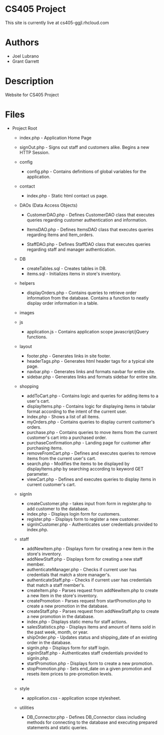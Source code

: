 CS405 Project
=============

This site is currently live at cs405-ggjl.rhcloud.com

Authors
=======

* Joel Lubrano
* Grant Garrett

Description
===========

Website for CS405 Project

Files
=====

* Project Root
    * index.php - Application Home Page

    * signOut.php - Signs out staff and customers alike.  Begins a new HTTP Session.

    * config
        * config.php - Contains definitions of global variables for the application.

    * contact
        * index.php - Static html contact us page.

    * DAOs (Data Access Objects)
        * CustomerDAO.php - Defines CustomerDAO class that executes queries regarding
                            customer authentication and information.

        * ItemsDAO.php - Defines ItemsDAO class that executes queries regarding Items and Item_orders.

        * StaffDAO.php - Defines StaffDAO class that executes queries regarding staff and manager authentication.

    * DB
        * createTables.sql - Creates tables in DB.
        * items.sql - Initializes items in store's inventory.

    * helpers
        * displayOrders.php - Contains queries to retrieve order information from the database.
                              Contains a function to neatly display order information in a table.

    * images

    * js
        * application.js - Contains application scope javascript/jQuery functions.

    * layout
        * footer.php - Generates links in site footer.
        * headerTags.php - Generates html header tags for a typical site page.
        * navbar.php - Generates links and formats navbar for entire site.
        * sidebar.php - Generates links and formats sidebar for entire site.

    * shopping
        * addToCart.php - Contains logic and queries for adding items to a user's cart.
        * displayItems.php - Contains logic for displaying items in tabular format according to the intent
                             of the current user.
        * index.php - Shows a list of all items.
        * myOrders.php - Contains queries to display current customer's orders.
        * purchase.php - Contains queries to move items from the current customer's cart into a purchased order.
        * purchaseConfirmation.php - Landing page for customer after purchasing items.
        * removeFromCart.php - Defines and executes queries to remove items from the current user's cart.
        * search.php - Modifies the items to be displayed by displayItems.php by searching according to keyword GET parameter.
        * viewCart.php - Defines and executes queries to display items in current customer's cart.

    * signIn
        * createCustomer.php - takes input from form in register.php to add customer to the database.
        * index.php - Displays login form for customers.
        * register.php - Displays form to register a new customer.
        * signInCustomer.php - Authenticates user credentials provided to index.php.

    * staff
        * addNewItem.php - Displays form for creating a new item in the store's inventory.
        * addNewStaff.php - Displays form for creating a new staff member.
        * authenticateManager.php - Checks if current user has credentials that match a store manager's.
        * authenticateStaff.php - Checks if current user has credentials that match a staff member's.
        * createItem.php - Parses request from addNewItem.php to create a new Item in the store's inventory.
        * createPromotion - Parses request from startPromotion.php to create a new promotion in the database.
        * createStaff.php - Parses request from addNewStaff.php to create a new promotion in the database.
        * index.php - Displays static menu for staff actions.
        * salesStatistics.php - Displays items and amount of items sold in the past week, month, or year.
        * shipOrder.php - Updates status and shipping_date of an existing order in the database.
        * signIn.php - Displays form for staff login.
        * signInStaff.php - Authenticates staff credentials provided to signIn.php.
        * startPromotion.php - Displays form to create a new promotion.
        * stopPromotion.php - Sets end_date on a given promotion and resets item prices to pre-promotion levels.
        *

    * style
        * application.css - application scope stylesheet.

    * utilities
        * DB_Connector.php - Defines DB_Connector class including methods for connecting to the database and executing
                             prepared statements and static queries.

